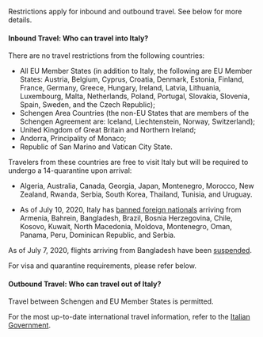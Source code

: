 Restrictions apply for inbound and outbound travel. See below for more details.

#### Inbound Travel: Who can travel into Italy?

There are no travel restrictions from the following countries:

- All EU Member States (in addition to Italy, the following are EU Member States: Austria, Belgium, Cyprus, Croatia, Denmark, Estonia, Finland, France, Germany, Greece, Hungary, Ireland, Latvia, Lithuania, Luxembourg, Malta, Netherlands, Poland, Portugal, Slovakia, Slovenia, Spain, Sweden, and the Czech Republic);
- Schengen Area Countries (the non-EU States that are members of the Schengen Agreement are: Iceland, Liechtenstein, Norway, Switzerland);
- United Kingdom of Great Britain and Northern Ireland;
- Andorra, Principality of Monaco;
- Republic of San Marino and Vatican City State.

Travelers from these countries are free to visit Italy but will be required to undergo a 14-quarantine upon arrival:

- Algeria, Australia, Canada, Georgia, Japan, Montenegro, Morocco, New Zealand, Rwanda, Serbia, South Korea, Thailand, Tunisia, and Uruguay.

- As of July 10, 2020, Italy has [banned foreign nationals](https://www.thejakartapost.com/travel/2020/07/10/italy-bans-entry-from-13-countries-due-to-coronavirus-fears.html) arriving from Armenia, Bahrein, Bangladesh, Brazil, Bosnia Herzegovina, Chile, Kosovo, Kuwait, North Macedonia, Moldova, Montenegro, Oman, Panama, Peru, Dominican Republic, and Serbia.

As of July 7, 2020, flights arriving from Bangladesh have been [suspended](https://www.garda.com/crisis24/news-alerts/357501/italy-flights-from-bangladesh-suspended-following-imported-covid-19-cases-july-7-update-34).

For visa and quarantine requirements, please refer below.

#### Outbound Travel: Who can travel out of Italy?

Travel between Schengen and EU Member States is permitted.

For the most up-to-date international travel information, refer to the [Italian Government](https://www.esteri.it/mae/en/ministero/normativaonline/decreto-iorestoacasa-domande-frequenti/focus-cittadini-italiani-in-rientro-dall-estero-e-cittadini-stranieri-in-italia.html).

